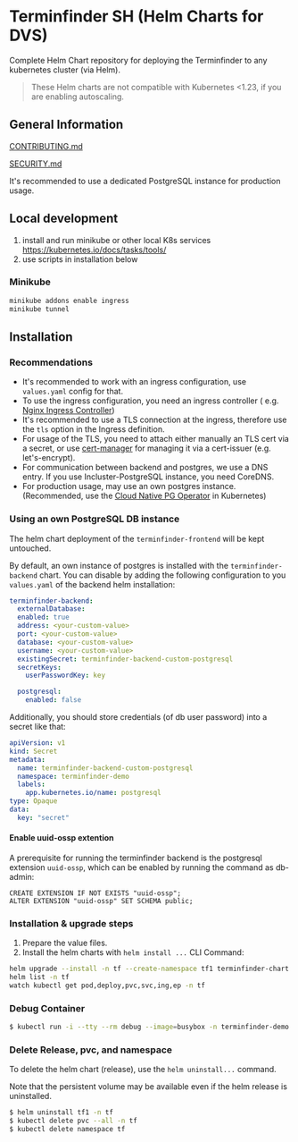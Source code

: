# Terminfinder SH (Helm Charts for DVS)

Complete Helm Chart repository for deploying the Terminfinder to any kubernetes cluster (via Helm).

> These Helm charts are not compatible with Kubernetes <1.23, if you are enabling autoscaling.

## General Information

[CONTRIBUTING.md](./docs/CONTRIBUTING.md)

[SECURITY.md](./docs/SECURITY.md)

It's recommended to use a dedicated PostgreSQL instance for production usage.

## Local development

1. install and run minikube or other local K8s services https://kubernetes.io/docs/tasks/tools/
2. use scripts in installation below

### Minikube

```bash
minikube addons enable ingress
minikube tunnel
```

## Installation

### Recommendations

* It's recommended to work with an ingress configuration, use `values.yaml` config for that.
* To use the ingress configuration, you need an ingress controller (
  e.g. [Nginx Ingress Controller](https://docs.nginx.com/nginx-ingress-controller/))
* It's recommended to use a TLS connection at the ingress, therefore use the `tls` option in the Ingress definition.
* For usage of the TLS, you need to attach either manually an TLS cert via a secret, or
  use [cert-manager](https://cert-manager.io) for managing it via a cert-issuer (e.g. let's-encrypt).
* For communication between backend and postgres, we use a DNS entry. If you use Incluster-PostgreSQL instance, you need
  CoreDNS.
* For production usage, may use an own postgres instance. (Recommended, use
  the [Cloud Native PG Operator](https://cloudnative-pg.io) in Kubernetes)

### Using an own PostgreSQL DB instance

The helm chart deployment of the `terminfinder-frontend` will be kept untouched.

By default, an own instance of postgres is installed with the `terminfinder-backend` chart. You can disable by adding
the following configuration to you `values.yaml` of the backend helm installation:

```yaml
terminfinder-backend:
  externalDatabase:
  enabled: true
  address: <your-custom-value>
  port: <your-custom-value>
  database: <your-custom-value>
  username: <your-custom-value>
  existingSecret: terminfinder-backend-custom-postgresql
  secretKeys:
    userPasswordKey: key

  postgresql:
    enabled: false
```

Additionally, you should store credentials (of db user password) into a secret like that:

```yaml
apiVersion: v1
kind: Secret
metadata:
  name: terminfinder-backend-custom-postgresql
  namespace: terminfinder-demo
  labels:
    app.kubernetes.io/name: postgresql
type: Opaque
data:
  key: "secret"
```

#### Enable uuid-ossp extention

A prerequisite for running the terminfinder backend is the postgresql extension `uuid-ossp`, which can be enabled by
running the command as db-admin:

```
CREATE EXTENSION IF NOT EXISTS "uuid-ossp";
ALTER EXTENSION "uuid-ossp" SET SCHEMA public;
```

### Installation & upgrade steps

1. Prepare the value files.
2. Install the helm charts with `helm install ...` CLI Command:

```bash
helm upgrade --install -n tf --create-namespace tf1 terminfinder-chart
helm list -n tf
watch kubectl get pod,deploy,pvc,svc,ing,ep -n tf
```

### Debug Container

```bash
$ kubectl run -i --tty --rm debug --image=busybox -n terminfinder-demo --restart=Never
```

### Delete Release, pvc, and namespace

To delete the helm chart (release), use the `helm uninstall...` command.

Note that the persistent volume may be available even if the helm release is uninstalled.

```bash
$ helm uninstall tf1 -n tf
$ kubectl delete pvc --all -n tf
$ kubectl delete namespace tf
```
